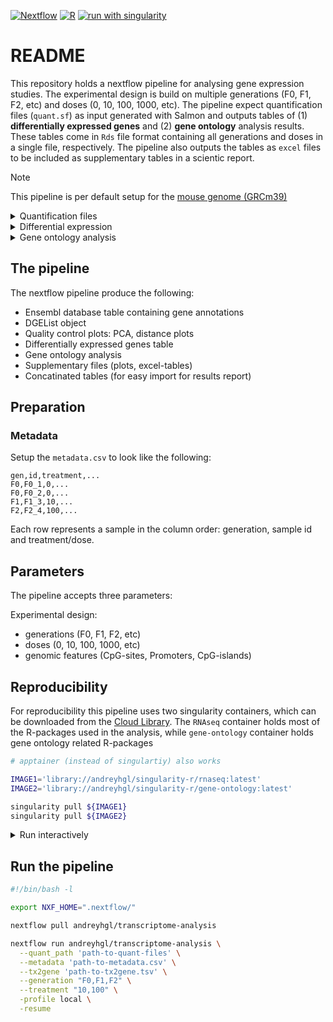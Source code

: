 [![Nextflow](https://img.shields.io/badge/nextflow%20DSL2-%E2%89%A524.04.2-23aa62.svg)](https://www.nextflow.io/)
[![R](https://img.shields.io/badge/-script-276DC3.svg?style=flat&logo=R)](https://cran.r-project.org)
[![run with singularity](https://img.shields.io/badge/run%20with-singularity-1d355c.svg?labelColor=000000)](https://sylabs.io/docs/)

# README

This repository holds a nextflow pipeline for analysing gene expression studies. The experimental design is build on multiple generations (F0, F1, F2, etc) and doses (0, 10, 100, 1000, etc). The pipeline expect quantification files (`quant.sf`) as input generated with Salmon and outputs tables of (1) **differentially expressed genes** and (2) **gene ontology** analysis results. These tables come in `Rds` file format containing all generations and doses in a single file, respectively. The pipeline also outputs the tables as `excel` files to be included as supplementary tables in a scientic report.

> [!NOTE]
> This pipeline is per default setup for the [mouse genome (GRCm39)](https://www.ensembl.org/Mus_musculus/)

<details>
  <summary>Quantification files</summary>

>To generate methylation coverage files from sequencing files refer to [nf-core/rnaseq pipeline](https://nf-co.re/rnaseq/latest)

</details>

<details>
  <summary>Differential expression</summary>

>Differential expression was analysed with the R-package [`edgeR`](https://bioconductor.org/packages/release/bioc/html/edgeR.html), which utilizes negative binomial distributions and generalized linear model as statistical method. `FDR < 0.05` was used for multiple testing correction (Benjamini-Hochberg qvalue). Default settings were used for most of the functions expect; `estimateDisp(robust = TRUE)` and `glmQLFit(robust = TRUE)`. Summaries findings in a long table w/ a significant gene as a unique row, add results from the differentail gene expression analysis as columns.

</details> 

<details>
  <summary>Gene ontology analysis</summary>

>To investigate if any biological functions, processes or pathways are enriched (over-represented) the _Over Representation Analysis (ORA)_ [Boyle et al., 2004](https://doi.org/10.1093/bioinformatics/bth456) method is used. ORA uses hypergeometric distribution and compares the differentially methylated genes with all genes in the dataset. The _p_-values are adjusted to _q_-values for multiple corretion (significance threshold `qvalue < 0.2`).

>Enrichment is analysed in three databases; (1) Gene Ontology (**GO**), (2) Kyoto Encyclopedia of Genes and Genomes (**KEGG**), and **Reactome** pathways. GO and KEGG enrichment are tested with the R-package [`clusterProfiler`](https://bioconductor.org/packages/release/bioc/html/clusterProfiler.html), [Yu et al., 2012](https://doi.org/10.1089/omi.2011.0118), [Wu et al., 2021](https://doi.org/10.1016/j.xinn.2021.100141). The reactome pathways are tested with the R-package [`ReactomePA`](https://bioconductor.org/packages/release/bioc/html/ReactomePA.html), [Yu et al., 2016](https://doi.org/10.1039/C5MB00663E). 

</details>

## The pipeline

The nextflow pipeline produce the following:

+ Ensembl database table containing gene annotations
+ DGEList object
+ Quality control plots: PCA, distance plots
+ Differentially expressed genes table
+ Gene ontology analysis
+ Supplementary files (plots, excel-tables)
+ Concatinated tables (for easy import for results report)

## Preparation

### Metadata

Setup the `metadata.csv` to look like the following:

```csv
gen,id,treatment,...
F0,F0_1,0,...
F0,F0_2,0,...
F1,F1_3,10,...
F2,F2_4,100,...
```

Each row represents a sample in the column order: generation, sample id and treatment/dose.

## Parameters

The pipeline accepts three parameters:

Experimental design:

+ generations (F0, F1, F2, etc)
+ doses (0, 10, 100, 1000, etc)
+ genomic features (CpG-sites, Promoters, CpG-islands)

## Reproducibility

For reproducibility this pipeline uses two singularity containers, which can be downloaded from the [Cloud Library](https://cloud.sylabs.io/library). The `RNAseq` container holds most of the R-packages used in the analysis, while `gene-ontology` container holds gene ontology related R-packages

```sh
# apptainer (instead of singulartiy) also works

IMAGE1='library://andreyhgl/singularity-r/rnaseq:latest'
IMAGE2='library://andreyhgl/singularity-r/gene-ontology:latest'

singularity pull ${IMAGE1}
singularity pull ${IMAGE2}
```

<details>
  <summary>Run interactively</summary>

To run scripts manually with the containers use the `exec` flag or run the script interactively with `shell`.

```sh
# execute script
singularity exec ${IMAGE} <scriptfile>

# run script interactively
singularity shell ${IMAGE}
$ Rscript <scriptfile>
```

</details>

## Run the pipeline

```sh
#!/bin/bash -l

export NXF_HOME=".nextflow/"

nextflow pull andreyhgl/transcriptome-analysis

nextflow run andreyhgl/transcriptome-analysis \
  --quant_path 'path-to-quant-files' \
  --metadata 'path-to-metadata.csv' \
  --tx2gene 'path-to-tx2gene.tsv' \
  --generation "F0,F1,F2" \
  --treatment "10,100" \
  -profile local \
  -resume
```